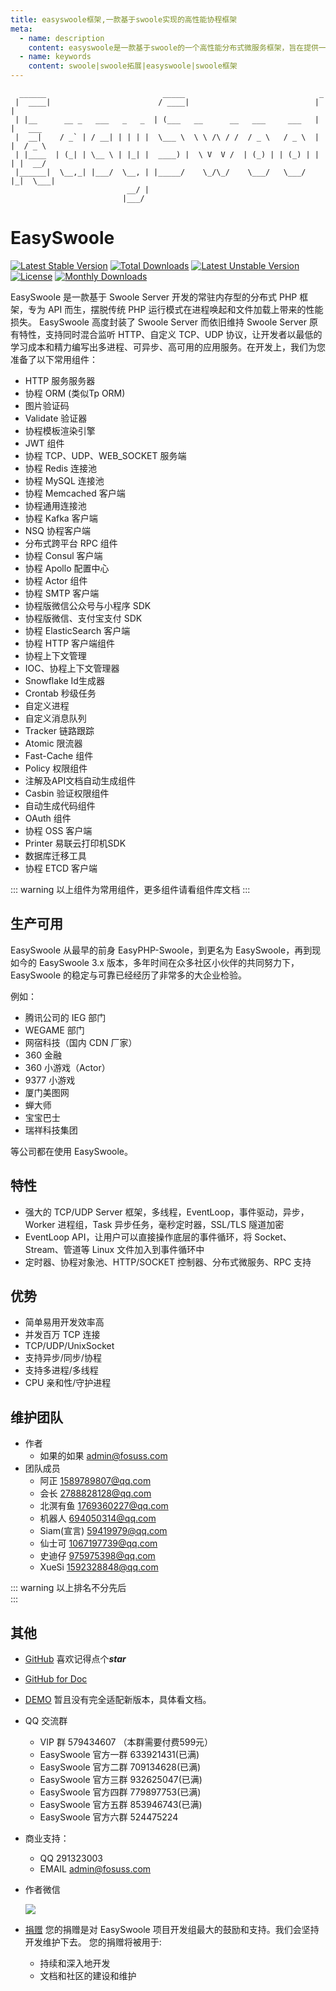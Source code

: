 ```yaml
---
title: easyswoole框架,一款基于swoole实现的高性能协程框架
meta:
  - name: description
    content: easyswoole是一款基于swoole的一个高性能分布式微服务框架，旨在提供一个高效、快速、优雅的框架给php开发者
  - name: keywords
    content: swoole|swoole拓展|easyswoole|swoole框架
---
```

```
  ______                          _____                              _        
 |  ____|                        / ____|                            | |       
 | |__      __ _   ___   _   _  | (___   __      __   ___     ___   | |   ___ 
 |  __|    / _` | / __| | | | |  \___ \  \ \ /\ / /  / _ \   / _ \  | |  / _ \
 | |____  | (_| | \__ \ | |_| |  ____) |  \ V  V /  | (_) | | (_) | | | |  __/
 |______|  \__,_| |___/  \__, | |_____/    \_/\_/    \___/   \___/  |_|  \___|
                          __/ |                                                
                         |___/                                                
```
# EasySwoole
[![Latest Stable Version](https://poser.pugx.org/easyswoole/easyswoole/v/stable)](https://packagist.org/packages/easyswoole/easyswoole)
[![Total Downloads](https://poser.pugx.org/easyswoole/easyswoole/downloads)](https://packagist.org/packages/easyswoole/easyswoole)
[![Latest Unstable Version](https://poser.pugx.org/easyswoole/easyswoole/v/unstable)](https://packagist.org/packages/easyswoole/easyswoole)
[![License](https://poser.pugx.org/easyswoole/easyswoole/license)](https://packagist.org/packages/easyswoole/easyswoole)
[![Monthly Downloads](https://poser.pugx.org/easyswoole/easyswoole/d/monthly)](https://packagist.org/packages/easyswoole/easyswoole)

EasySwoole 是一款基于 Swoole Server 开发的常驻内存型的分布式 PHP 框架，专为 API 而生，摆脱传统 PHP 运行模式在进程唤起和文件加载上带来的性能损失。
EasySwoole 高度封装了 Swoole Server 而依旧维持 Swoole Server 原有特性，支持同时混合监听 HTTP、自定义 TCP、UDP 协议，让开发者以最低的学习成本和精力编写出多进程、可异步、高可用的应用服务。在开发上，我们为您准备了以下常用组件：

- HTTP 服务服务器
- 协程 ORM (类似Tp ORM)
- 图片验证码
- Validate 验证器
- 协程模板渲染引擎
- JWT 组件
- 协程 TCP、UDP、WEB_SOCKET 服务端
- 协程 Redis 连接池
- 协程 MySQL 连接池
- 协程 Memcached 客户端
- 协程通用连接池
- 协程 Kafka 客户端
- NSQ 协程客户端
- 分布式跨平台 RPC 组件
- 协程 Consul 客户端
- 协程 Apollo 配置中心
- 协程 Actor 组件
- 协程 SMTP 客户端
- 协程版微信公众号与小程序 SDK
- 协程版微信、支付宝支付 SDK
- 协程 ElasticSearch 客户端
- 协程 HTTP 客户端组件
- 协程上下文管理
- IOC、协程上下文管理器
- Snowflake Id生成器
- Crontab 秒级任务
- 自定义进程
- 自定义消息队列
- Tracker 链路跟踪
- Atomic 限流器
- Fast-Cache 组件
- Policy 权限组件
- 注解及API文档自动生成组件
- Casbin 验证权限组件
- 自动生成代码组件
- OAuth 组件
- 协程 OSS 客户端
- Printer 易联云打印机SDK
- 数据库迁移工具
- 协程 ETCD 客户端


::: warning 
  以上组件为常用组件，更多组件请看组件库文档
:::

## 生产可用
EasySwoole 从最早的前身 EasyPHP-Swoole，到更名为 EasySwoole，再到现如今的 EasySwoole 3.x 版本，多年时间在众多社区小伙伴的共同努力下，EasySwoole 的稳定与可靠已经经历了非常多的大企业检验。

例如：

- 腾讯公司的 IEG 部门
- WEGAME 部门
- 网宿科技（国内 CDN 厂家）
- 360 金融
- 360 小游戏（Actor）
- 9377 小游戏
- 厦门美图网
- 蝉大师
- 宝宝巴士
- 瑞祥科技集团

等公司都在使用 EasySwoole。

## 特性

- 强大的 TCP/UDP Server 框架，多线程，EventLoop，事件驱动，异步，Worker 进程组，Task 异步任务，毫秒定时器，SSL/TLS 隧道加密
- EventLoop API，让用户可以直接操作底层的事件循环，将 Socket、Stream、管道等 Linux 文件加入到事件循环中
- 定时器、协程对象池、HTTP/SOCKET 控制器、分布式微服务、RPC 支持

## 优势

- 简单易用开发效率高
- 并发百万 TCP 连接
- TCP/UDP/UnixSocket
- 支持异步/同步/协程
- 支持多进程/多线程
- CPU 亲和性/守护进程

## 维护团队
- 作者
    - 如果的如果 admin@fosuss.com   
- 团队成员
    - 阿正 1589789807@qq.com
    - 会长 2788828128@qq.com
    - 北溟有鱼 1769360227@qq.com
    - 机器人 694050314@qq.com
    - Siam(宣言) 59419979@qq.com
    - 仙士可 1067197739@qq.com
    - 史迪仔 975975398@qq.com
    - XueSi 1592328848@qq.com
    

::: warning 
  以上排名不分先后        
:::

## 其他
- [GitHub](https://github.com/easy-swoole/easyswoole)  喜欢记得点个***star***
- [GitHub for Doc](https://github.com/easy-swoole/doc)
- [DEMO](https://github.com/easy-swoole/demo/) 暂且没有完全适配新版本，具体看文档。

- QQ 交流群
    - VIP 群 579434607 （本群需要付费599元）
    - EasySwoole 官方一群 633921431(已满)
    - EasySwoole 官方二群 709134628(已满)
    - EasySwoole 官方三群 932625047(已满)
    - EasySwoole 官方四群 779897753(已满)
    - EasySwoole 官方五群 853946743(已满)
    - EasySwoole 官方六群 524475224
    
- 商业支持：
    - QQ 291323003
    - EMAIL admin@fosuss.com   
- 作者微信

    ![](/Images/authWx.png)    
    
- [捐赠](/Preface/donate.md)
  您的捐赠是对 EasySwoole 项目开发组最大的鼓励和支持。我们会坚持开发维护下去。 您的捐赠将被用于:
        
  - 持续和深入地开发
  - 文档和社区的建设和维护

<script src="/Js/jquery.min.js"></script>
<script src="/Js/Layer/layer.js"></script>
<script>
if (/(iPhone|iPad|iPod|iOS|Android)/i.test(navigator.userAgent)) {

}else{
        if(localStorage.getItem('isNew2') != 1){
            $.ajax({
                url: '/Preface/contact.html',
                method: 'POST',
                success: function (res) {
                    var newHtml = $(res);
                    var newBody = newHtml.find('.markdown-body').eq(0).html();
                    localStorage.setItem('isNew2',1);
                    layer.open({
                      type: 1,
                      title: '欢迎来到 EasySwoole，欢迎加入 QQ 交流群',
                      shadeClose: true,
                      shade: false,
                      maxmin: true, 
                      area: ['893px', '600px'],
                      content: "<div style='padding-left: 5rem'>"+newBody+"</div>"
                    });                     
                }
            });        
                         
        }
}   
</script>
